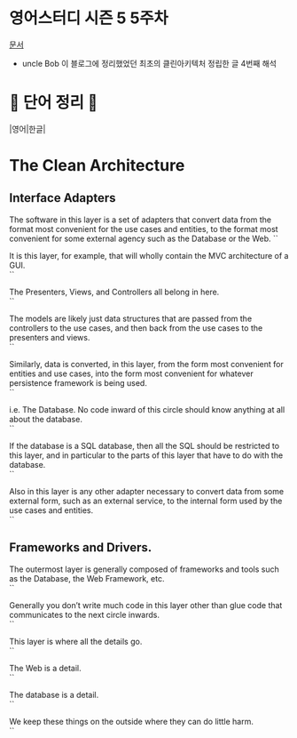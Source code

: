 # 영어스터디 시즌 5 5주차

[문서](https://blog.cleancoder.com/uncle-bob/2012/08/13/the-clean-architecture.html)

- uncle Bob 이 블로그에 정리했었던 최초의 클린아키텍처 정립한 글 4번째 해석


# 📗 단어 정리 📘

|영어|한글|

# The Clean Architecture   
  
## Interface Adapters   
   
The software in this layer is a set of adapters that convert data from the format most convenient for the use cases and entities,
to the format most convenient for some external agency such as the Database or the Web.
``
   
It is this layer, for example, that will wholly contain the MVC architecture of a GUI.   
``   
   
The Presenters, Views, and Controllers all belong in here.   
``   
   
The models are likely just data structures that are passed from the controllers to the use cases, 
and then back from the use cases to the presenters and views.   
``   
   
Similarly, data is converted, in this layer, from the form most convenient for entities and use cases,
into the form most convenient for whatever persistence framework is being used.   
``   
   
i.e. The Database. No code inward of this circle should know anything at all about the database.   
``   
   
If the database is a SQL database, then all the SQL should be restricted to this layer, 
and in particular to the parts of this layer that have to do with the database.   
``   
   
Also in this layer is any other adapter necessary to convert data from some external form,
such as an external service, to the internal form used by the use cases and entities.   
``   
   
## Frameworks and Drivers.   
   
The outermost layer is generally composed of frameworks and tools such as the Database,
the Web Framework, etc.   
``   
   
Generally you don’t write much code in this layer other than glue code that communicates 
to the next circle inwards.   
``   

This layer is where all the details go.   
``   
   
The Web is a detail.   
``   
   
The database is a detail.  
``   
   
We keep these things on the outside where they can do little harm.   
``   
